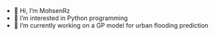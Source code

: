 - 👋 Hi, I’m MohsenRz
- 👀 I’m interested in Python programming 
- 🌱 I’m currently working on a GP model for urban flooding prediction


<!---
MohsenRz/MohsenRz is a ✨ special ✨ repository because its `README.md` (this file) appears on your GitHub profile.
You can click the Preview link to take a look at your changes.
--->

